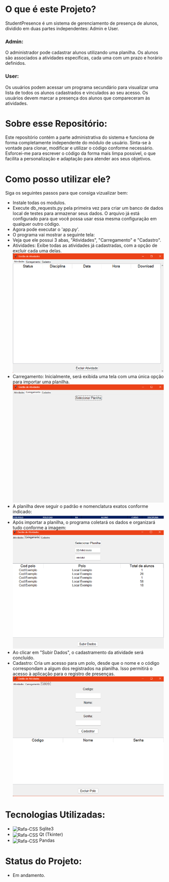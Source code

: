 ﻿# O que é este Projeto?
StudentPresence é um sistema de gerenciamento de presença de alunos, dividido em duas partes independentes: Admin e User.

### Admin:
O administrador pode cadastrar alunos utilizando uma planilha.
Os alunos são associados a atividades específicas, cada uma com um prazo e horário definidos.
### User:
Os usuários podem acessar um programa secundário para visualizar uma lista de todos os alunos cadastrados e vinculados ao seu acesso.
Os usuários devem marcar a presença dos alunos que compareceram às atividades.

# Sobre esse Repositório:
Este repositório contém a parte administrativa do sistema e funciona de forma completamente independente do módulo de usuário. Sinta-se à vontade para clonar, modificar e utilizar o código conforme necessário. Esforcei-me para escrever o código da forma mais limpa possível, o que facilita a personalização e adaptação para atender aos seus objetivos.

# Como posso utilizar ele?
Siga os seguintes passos para que consiga vizualizar bem:
- Instale todas os modulos.
- Execute db_requests.py pela primeira vez para criar um banco de dados local de testes para armazenar seus dados. O arquivo já está configurado para que você possa usar essa mesma configuração em qualquer outro código.
- Agora pode executar o 'app.py'. 
- O programa vai mostrar a seguinte tela:
- Veja que ele possui 3 abas, "Atividades", "Carregamento" e "Cadastro". 
- Atividades: Exibe todas as atividades já cadastradas, com a opção de excluir cada uma delas.
![alt text](readme_img/image.png)
- Carregamento: Inicialmente, será exibida uma tela com uma única opção para importar uma planilha.
![alt text](readme_img/image-1.png)
- A planilha deve seguir o padrão e nomenclatura exatos conforme indicado:
![alt text](readme_img/image-2.png)
- Após importar a planilha, o programa coletará os dados e organizará tudo conforme a imagem:
![alt text](readme_img/image-4.png)
- Ao clicar em "Subir Dados", o cadastramento da atividade será concluído.
- Cadastro: Cria um acesso para um polo, desde que o nome e o código correspondam a algum dos registrados na planilha. Isso permitirá o acesso à aplicação para o registro de presenças.
![alt text](readme_img/image-5.png)

# Tecnologias Utilizadas:
- <img align="center" alt="Rafa-CSS" height="40" width="40" src="https://skillicons.dev/icons?i=sqlite"> Sqlite3 
- <img align="center" alt="Rafa-CSS" height="40" width="40" src="https://skillicons.dev/icons?i=qt"> Qt (Tkinter)
- <img align="center" alt="Rafa-CSS" height="40" width="40" src="https://avatars.githubusercontent.com/u/8123570?s=200&v=4"> Pandas

# Status do Projeto:
- Em andamento.
